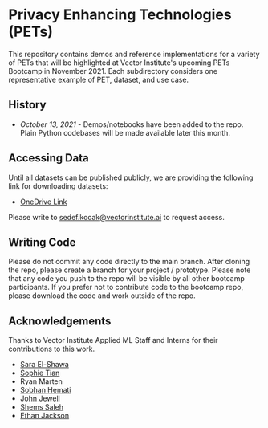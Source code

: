 # Privacy Enhancing Technologies (PETs)

This repository contains demos and reference implementations for a variety of PETs that will be highlighted at Vector Institute's upcoming PETs Bootcamp in November 2021. Each subdirectory considers one representative example of PET, dataset, and use case.

## History

- *October 13, 2021* - Demos/notebooks have been added to the repo. Plain Python codebases will be made available later this month. 

## Accessing Data

Until all datasets can be published publicly, we are providing the following link for downloading datasets:

- [OneDrive Link](https://vectorinstituteai-my.sharepoint.com/:f:/r/personal/sedef_kocak_vectorinstituteai_onmicrosoft_com/Documents/PETS_Project_Participants/Example%20Datasets?csf=1&web=1&e=NsH4vE)

Please write to [sedef.kocak@vectorinstitute.ai](mailto:sedef.kocak@vectorinstitute.ai) to request access. 

## Writing Code

Please do not commit any code directly to the main branch. After cloning the repo, please create a branch for your project / prototype. Please note that any code you push to the repo will be visible by all other bootcamp participants. If you prefer not to contribute code to the bootcamp repo, please download the code and work outside of the repo. 

## Acknowledgements

Thanks to Vector Institute Applied ML Staff and Interns for their contributions to this work.
- [Sara El-Shawa](https://github.com/saraelshawa)
- [Sophie Tian](https://github.com/SophieTian)
- Ryan Marten
- [Sobhan Hemati](https://github.com/sobhanhmt)
- [John Jewell](https://github.com/jewelltaylor)
- [Shems Saleh](https://github.com/ShemsSaleh)
- [Ethan Jackson](https://github.com/ethancjackson)
